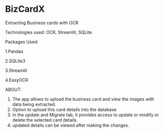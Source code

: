 # BizCardX
Extracting Business cards with OCR

Technologies used:
OCR,
Streamlit,
SQLite

Packages Used:

1.Pandas

2.SQLite3

3.Streamlit

4.EasyOCR

ABOUT:

1. The app allows to upload the business card and view the images with data being extracted.
2. Option to upload this card details into the database
3. In the update and Migrate tab, it provides access to update or modify or delete the selected card details.
4. updated details can be viewed after making the changes.

